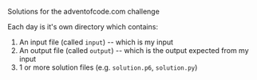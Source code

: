 Solutions for the adventofcode.com challenge

Each day is it's own directory which contains:

1. An input file (called `input`) -- which is my input
2. An output file (called `output`) -- which is the output expected from my input
3. 1 or more solution files (e.g. `solution.p6`, `solution.py`)
